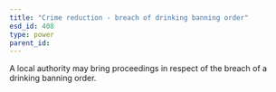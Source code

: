 ```yaml
---
title: "Crime reduction - breach of drinking banning order"
esd_id: 408
type: power
parent_id:  
---
```


A local authority may bring proceedings in respect of the breach of a drinking banning order.

